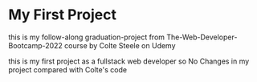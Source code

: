 # My First Project

this is my follow-along graduation-project from The-Web-Developer-Bootcamp-2022 course by Colte Steele on Udemy 

this is my first project as a fullstack web developer so No Changes in my project compared with Colte's code 
